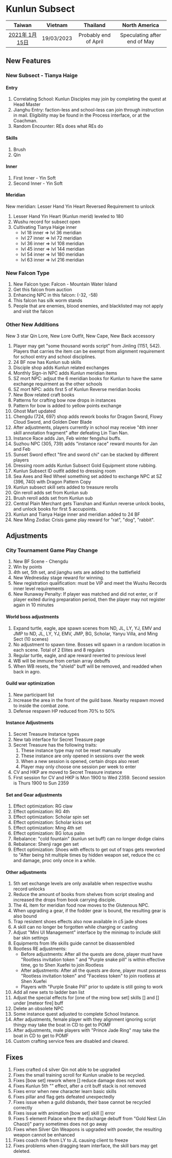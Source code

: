 # Kunlun Subsect

| Taiwan | Vietnam | Thailand | North America |
| :-: | :-: | :-: | :-: |
| [2021年 1月 15日](http://9y.bfage.com/news/detail/2522) | 19/03/2023 | Probably end of April | Speculating after end of May |

## New Features
### New Subsect - Tianya Haige
#### Entry
1. Correlating School: Kunlun Disciples may join by completing the quest at Head Master
1. Jianghu Entry: faction-less and school-less can join through instruction in mail. Eligibility may be found in the Process interface, or at the Coachman.
1. Random Encounter: REs does what REs do

#### Skills
1. Brush
1. Qin

#### Inner
1. First Inner - Yin Soft
1. Second Inner - Yin Soft

#### Meridian
New meridian: Lesser Hand Yin Heart Reversed
Requirement to unlock
1. Lesser Hand Yin Heart (Kunlun merid) leveled to 180
1. Wushu record for subsect open
1. Cultivating Tianya Haige inner
    - lvl 18 inner => lvl 36 meridian
    - lvl 27 inner => lvl 72 meridian
    - lvl 36 inner => lvl 108 meridian
    - lvl 45 inner => lvl 144 meridian
    - lvl 54 inner => lvl 180 meridian
    - lvl 63 inner => lvl 216 meridian

### New Falcon Type
1. New Falcon type: Falcon - Mountain Water Island
1. Get this falcon from auction
1. Enhancing NPC in this falcon: (-32, -58)
1. This falcon has silk worm stands
1. People that are enemies, blood enemies, and blacklisted may not apply and visit the falcon

### Other New Additions
New 3 star Qin Lore, New Lore Outfit, New Cape, New Back accessory
1. Player may get "some thousand words script" from Jinling (1151, 542). Players that carries the item can be exempt from alignment requirement for school entry and school disciplines.
1. 24 BF now has Kunlun sub skills
1. Disciple shop adds Kunlun related exchanges
1. Monthly Sign-in NPC adds Kunlun meridian items
1. SZ mort NPC: adjsut the 6 meridian books for Kunlun to have the same exchange requirment as the other schools
1. SZ mort NPC: adds first 5 of Kunlun Reverse meridian books
1. New Bow related craft books
1. Patterns for crafting bow now drops in instances
1. Pattern for bow is added to yellow points exchange
1. Ghost Mart updated
1. Chengdu (724, 697) shop adds rework books for Dragon Sword, Flowy Cloud Sword, and Golden Deer Blade
1. After adjustments, players currently in school may receive "4th inner skill annotation fragment" after defeating Lin Tian Nan.
1. Instance Race adds Jan, Feb winter fengshui buffs.
1. Suzhou NPC (305, 739) adds "instance race" reward mounts for Jan and Feb
1. Sunset Sword effect "fire and sword chi" can be stacked by different players
1. Dressing room adds Kunlun Subsect Gold Equipment stone rubbing.
1. Kunlun Subsect ID outfit added to dressing room
1. Sea Axes and Red Wheel something set added to exchange NPC at SZ (396, 740) with Dragon Pattern Copy
1. Kunlun subsect skill sets added to treasure rerolls
1. Qin reroll adds set from Kunlun sub
1. Brush reroll adds set from Kunlun sub
1. Central Plain Merchant gets Tianshan and Kunlun reverse unlock books, and unlock books for first 5 accupoints.
1. Kunlun and Tianya Haige inner and meridian added to 24 BF
1. New Ming Zodiac Crisis game play reward for "rat", "dog", "rabbit".

## Adjustments
### City Tournament Game Play Change
1. New BF Scene - Chengdu
1. Win by points
1. 4th set, 5th set, and jianghu sets are added to the battlefield
1. New Wednesday stage reward for winning.
1. New registration qualification: must be VIP and meet the Wushu Records inner level requirements
1. New Runaway Penalty: If player was matched and did not enter, or if player exited during preparation period, then the player may not register again in 10 minutes

#### World boss adjustments
1. Expand turtle, eagle, ape spawn scenes from ND, JL, LY, YJ, EMV and JMP to ND, JL, LY, YJ, EMV, JMP, BG, Scholar, Yanyu Villa, and Ming Sect (10 scenes)
1. No adjustment to spawn time. Bosses will spawn in a random location in each scene. Total of 2 Elites and 8 regulars
1. Regular turtle, eagle, and ape reward reverted to previous level
1. WB will be immune from certain array debuffs
1. When WB resets, the "shield" buff will be removed, and readded when back in agro.

#### Guild war optimization
1. New participant list
1. Increase the area in the front of the guild base. Nearby respawn moved to inside the combat zone.
1. Defense respawn HP reduced from 70% to 50%

#### Instance Adjustments
1. Secret Treasure Instance types
1. New tab interface for Secret Treasure page
1. Secret Treasure has the following traits:
   1. These instance type may not be reset manually
   1. These instance are only opened in sessions over the week
   1. When a new session is opened, certain drops also reset
   1. Player may only choose one session per week to enter
1. CV and HKP are moved to Secret Treasure instance
1. First session for CV and HKP is Mon 1900 to Wed 2359. Second session is Thurs 1900 to Sun 2359

#### Set and Gear adjustments
1. Effect optimization: RG claw
1. Effect optimization: RG 4th
1. Effect optimization: Scholar spin set
1. Effect optimization: Scholar kicks set
1. Effect optimization: Ming 4th set
1. Effect optimization: BG lotus palm
1. Rebalance: "cold fountain" (kunlun set buff) can no longer dodge clains
1. Rebalance: Shenji rage gen set
1. Effect optimization: Shoes with effects to get out of traps gets reworked to "After being hit multiple times by hidden weapon set, reduce the cc and damage, proc only once in a while.

#### Other adjustments
1. 5th set exchange levels are only available when respective wushu record unlocks
1. Reduce the amount of books from shelves from script stealing and increased the drops from book carrying disciple.
1. The 4L item for meridian food now moves to the Glutenous NPC.
1. When upgrading a gear, if the fodder gear is bound, the resulting gear is also bound
1. Trap resistent shoes effects also now available in c5 jade shoes
1. A skill can no longer be forgotten while charging or casting
1. Adjust "Mini UI Management" interface by the minimap to include skill bar skin settings
1. Equipments from life skills guide cannot be disassembled
1. Rootless RE adjustments:
   - Before adjustments: After all the quests are done, player must have "Rootless invitation token " and "Purple snake pill" is within effective time, go to Shen Xuefei to join Rootless
   - After adjustments: After all the quests are done, player must possess "Rootless invitation token" and "Faceless token" to join rootless at Shen Xuefei
   - Players with "Purple Snake Pill" prior to update is still going to work
1. Add all new sets to ladder ban list
1. Adjust the special effects for [one of the ming bow set] skills [] and [] under [meteor fire] buff
1. Delete an obsolete NPC
1. Some instance quest adjusted to complete School Instance.
1. After adjustments, female player with they alignment ignoring script thingy may take the boat in CD to get to POMF
1. After adjustments, male players with "Prince Jade Ring" may take the boat in CD to get to POMF
1. Custom crafting service fees are disabled and cleared.

## Fixes
1. Fixes crafted c4 silver Qin not able to be upgraded
1. Fixes the small training scroll for Kunlun unable to be recycled.
1. Fixes [bow set] rework where [] reduce damage does not work
1. Fixes Kunlun 5th "" effect, after a crit buff stack is not removed
1. Fixes error when new character learn basic skills
1. Fixes pillar and flag gets defeated unexpectedly
1. Fixes issue when a guild disbands, their base cannot be recycled correctly
1. Fixes issue with animation [bow set] skill [] error
1. Fixes 5 element Palace where the discharge debuff from "Gold  Nest (Jin Chaozi)" parry sometimes does not go away
1. Fixes when Silver Qin Weapons is upgraded with powder, the resulting weapon cannot be enhanced
1. Fixes coach ride from LY to JL causing client to freeze
1. Fixes problems when dragging team interface, the skill bars may get deleted.